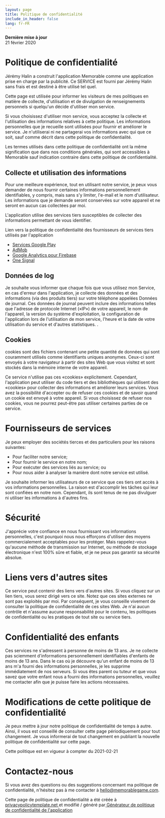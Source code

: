 ```yaml
---
layout: page
title: Politique de confidentialité
include_in_header: false
lang: fr-FR
---
```


**Dernière mise à jour**  
21 février 2020

# Politique de confidentialité

Jérémy Halin a construit l'application Memorable comme une application prise en charge par la publicité. Ce SERVICE est fourni par Jérémy Halin sans frais et est destiné à être utilisé tel quel.

Cette page est utilisée pour informer les visiteurs de mes politiques en matière de collecte, d'utilisation et de divulgation de renseignements personnels si quelqu'un décide d'utiliser mon service.

Si vous choisissez d'utiliser mon service, vous acceptez la collecte et l'utilisation des informations relatives à cette politique. Les informations personnelles que je recueille sont utilisées pour fournir et améliorer le service. Je n'utiliserai ni ne partagerai vos informations avec qui que ce soit, sauf comme décrit dans cette politique de confidentialité.

Les termes utilisés dans cette politique de confidentialité ont la même signification que dans nos conditions générales, qui sont accessibles à Memorable sauf indication contraire dans cette politique de confidentialité.


## Collecte et utilisation des informations

Pour une meilleure expérience, tout en utilisant notre service, je peux vous demander de nous fournir certaines informations personnellement identifiables, y compris, mais sans s'y limiter, l'e-mail et le nom d'utilisateur. Les informations que je demande seront conservées sur votre appareil et ne seront en aucun cas collectées par moi.

L'application utilise des services tiers susceptibles de collecter des informations permettant de vous identifier.

Lien vers la politique de confidentialité des fournisseurs de services tiers utilisés par l'application



*   [Services Google Play](https://www.google.com/policies/privacy/)
*   [AdMob](https://support.google.com/admob/answer/6128543?hl=en)
*   [Google Analytics pour Firebase](https://firebase.google.com/policies/analytics)
*   [One Signal](https://onesignal.com/privacy_policy)


## Données de log

Je souhaite vous informer que chaque fois que vous utilisez mon Service, en cas d'erreur dans l'application, je collecte des données et des informations (via des produits tiers) sur votre téléphone appelées Données de journal. Ces données de journal peuvent inclure des informations telles que l'adresse de protocole Internet («IP») de votre appareil, le nom de l'appareil, la version du système d'exploitation, la configuration de l'application lors de l'utilisation de mon service, l'heure et la date de votre utilisation du service et d'autres statistiques. .


## Cookies

cookies sont des fichiers contenant une petite quantité de données qui sont couramment utilisés comme identifiants uniques anonymes. Ceux-ci sont envoyés à votre navigateur à partir des sites Web que vous visitez et sont stockés dans la mémoire interne de votre appareil.

Ce service n'utilise pas ces «cookies» explicitement. Cependant, l'application peut utiliser du code tiers et des bibliothèques qui utilisent des «cookies» pour collecter des informations et améliorer leurs services. Vous avez la possibilité d'accepter ou de refuser ces cookies et de savoir quand un cookie est envoyé à votre appareil. Si vous choisissez de refuser nos cookies, vous ne pourrez peut-être pas utiliser certaines parties de ce service.


# Fournisseurs de services

Je peux employer des sociétés tierces et des particuliers pour les raisons suivantes:



*   Pour faciliter notre service;
*   Pour fournir le service en notre nom;
*   Pour exécuter des services liés au service; ou
*   Pour nous aider à analyser la manière dont notre service est utilisé.

Je souhaite informer les utilisateurs de ce service que ces tiers ont accès à vos informations personnelles. La raison est d'accomplir les tâches qui leur sont confiées en notre nom. Cependant, ils sont tenus de ne pas divulguer ni utiliser les informations à d'autres fins.


# Sécurité

J'apprécie votre confiance en nous fournissant vos informations personnelles, c'est pourquoi nous nous efforçons d'utiliser des moyens commercialement acceptables pour les protéger. Mais rappelez-vous qu'aucune méthode de transmission sur Internet, ou méthode de stockage électronique n'est 100% sûre et fiable, et je ne peux pas garantir sa sécurité absolue.


# Liens vers d'autres sites

Ce service peut contenir des liens vers d'autres sites. Si vous cliquez sur un lien tiers, vous serez dirigé vers ce site. Notez que ces sites externes ne sont pas exploités par moi. Par conséquent, je vous conseille vivement de consulter la politique de confidentialité de ces sites Web. Je n'ai aucun contrôle et n'assume aucune responsabilité pour le contenu, les politiques de confidentialité ou les pratiques de tout site ou service tiers.


# Confidentialité des enfants

Ces services ne s'adressent à personne de moins de 13 ans. Je ne collecte pas sciemment d'informations personnellement identifiables d'enfants de moins de 13 ans. Dans le cas où je découvre qu'un enfant de moins de 13 ans m'a fourni des informations personnelles, je les supprime immédiatement de nos serveurs. Si vous êtes parent ou tuteur et que vous savez que votre enfant nous a fourni des informations personnelles, veuillez me contacter afin que je puisse faire les actions nécessaires.


# Modifications de cette politique de confidentialité

Je peux mettre à jour notre politique de confidentialité de temps à autre. Ainsi, il vous est conseillé de consulter cette page périodiquement pour tout changement. Je vous informerai de tout changement en publiant la nouvelle politique de confidentialité sur cette page.

Cette politique est en vigueur à compter du 2021-02-21


# Contactez-nous

Si vous avez des questions ou des suggestions concernant ma politique de confidentialité, n'hésitez pas à me contacter à hello@memorablegame.com.

Cette page de politique de confidentialité a été créée à[ privacypolicytemplate.net](https://privacypolicytemplate.net)<span style="text-decoration:underline;"> </span>et modifié / généré par[ Générateur de politique de confidentialité de l'application](https://app-privacy-policy-generator.nisrulz.com/)
